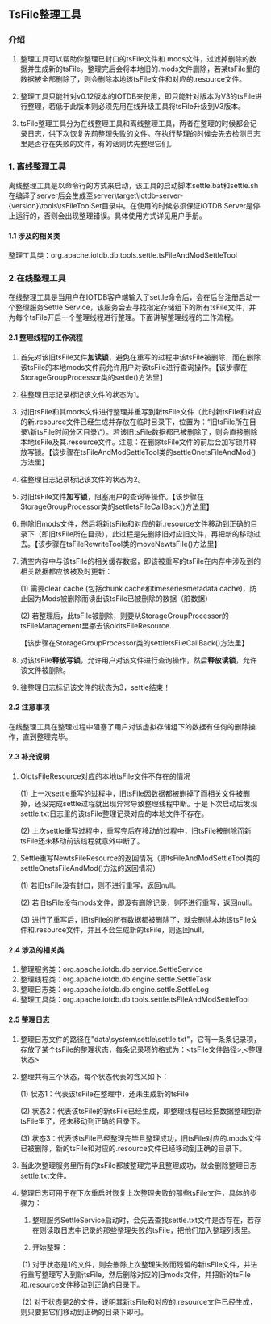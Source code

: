 <!--

```
Licensed to the Apache Software Foundation (ASF) under one
or more contributor license agreements.  See the NOTICE file
distributed with this work for additional information
regarding copyright ownership.  The ASF licenses this file
to you under the Apache License, Version 2.0 (the
"License"); you may not use this file except in compliance
with the License.  You may obtain a copy of the License at

    http://www.apache.org/licenses/LICENSE-2.0

Unless required by applicable law or agreed to in writing,
software distributed under the License is distributed on an
"AS IS" BASIS, WITHOUT WARRANTIES OR CONDITIONS OF ANY
KIND, either express or implied.  See the License for the
specific language governing permissions and limitations
under the License.
```

-->

## TsFile整理工具

### 介绍

1. 整理工具可以帮助你整理已封口的tsFile文件和.mods文件，过滤掉删除的数据并生成新的tsFile。整理完后会将本地旧的.mods文件删除，若某tsFile里的数据被全部删除了，则会删除本地该tsFile文件和对应的.resource文件。

2. 整理工具只能针对v0.12版本的IOTDB来使用，即只能针对版本为V3的tsFile进行整理，若低于此版本则必须先用在线升级工具将tsFile升级到V3版本。
3. tsFile整理工具分为在线整理工具和离线整理工具，两者在整理的时候都会记录日志，供下次恢复先前整理失败的文件。在执行整理的时候会先去检测日志里是否存在失败的文件，有的话则优先整理它们。

### 1. 离线整理工具

离线整理工具是以命令行的方式来启动，该工具的启动脚本settle.bat和settle.sh在编译了server后会生成至server\target\iotdb-server-{version}\tools\tsFileToolSet目录中。在使用的时候必须保证IOTDB Server是停止运行的，否则会出现整理错误。具体使用方式详见用户手册。

#### 1.1 涉及的相关类

整理工具类：org.apache.iotdb.db.tools.settle.tsFileAndModSettleTool

### 2.在线整理工具

在线整理工具是当用户在IOTDB客户端输入了settle命令后，会在后台注册启动一个整理服务Settle Service，该服务会去寻找指定存储组下的所有tsFile文件，并为每个tsFile开启一个整理线程进行整理。下面讲解整理线程的工作流程。

#### 2.1 整理线程的工作流程

1. 首先对该旧tsFile文件**加读锁**，避免在重写的过程中该tsFile被删除，而在删除该tsFile的本地mods文件前允许用户对该tsFile进行查询操作。【该步骤在StorageGroupProcessor类的settle()方法里】

2. 往整理日志记录标记该文件的状态为1。

3. 对旧tsFile和其mods文件进行整理并重写到新tsFile文件（此时新tsFile和对应的新.resource文件已经生成并存放在临时目录下，位置为：“旧tsFile所在目录\新tsFile时间分区目录\”）。若该旧tsFile数据都已被删除了，则会直接删除本地tsFile及其.resource文件。注意：在删除tsFile文件的前后会加写锁并释放写锁。【该步骤在tsFileAndModSettleTool类的settleOnetsFileAndMod()方法里】

4. 往整理日志记录标记该文件的状态为2。

5. 对旧tsFile文件**加写锁**，阻塞用户的查询等操作。【该步骤在StorageGroupProcessor类的settletsFileCallBack()方法里】

6. 删除旧mods文件，然后将新tsFile和对应的新.resource文件移动到正确的目录下（即旧tsFile所在目录），此过程是先删除旧对应旧文件，再把新的移动过去。【该步骤在tsFileRewriteTool类的moveNewtsFile()方法里】

7. 清空内存中与该tsFile的相关缓存数据，即该被重写的tsFile在内存中涉及到的相关数据都应该被及时更新：

   (1) 需要clear cache (包括chunk cache和timeseriesmetadata cache)，防止因为Mods被删除而读出该tsFile已被删除的数据（脏数据）

   (2) 若整理后，此tsFile被删除，则要从StorageGroupProcessor的tsFileManagement里挪去该oldtsFileResource.

   【该步骤在StorageGroupProcessor类的settletsFileCallBack()方法里】

8. 对该tsFile**释放写锁**，允许用户对该文件进行查询操作，然后**释放读锁**，允许该文件被删除。
9. 往整理日志标记该文件的状态为3，settle结束！

#### 2.2 注意事项

​	在线整理工具在整理过程中阻塞了用户对该虚拟存储组下的数据有任何的删除操作，直到整理完毕。

#### 2.3 补充说明

1. OldtsFileResource对应的本地tsFile文件不存在的情况

   (1) 上一次settle重写的过程中，旧tsFile因数据都被删掉了而相关文件被删掉，还没完成settle过程就出现异常导致整理线程中断。于是下次启动后发现settle.txt日志里的该tsFile整理记录对应的本地文件不存在。

   (2) 上次settle重写过程中，重写完后在移动的过程中，旧tsFile被删除而新tsFile还未移动前该线程就意外中断了。

2. Settle重写NewtsFileResource的返回情况（即tsFileAndModSettleTool类的settleOnetsFileAndMod()方法的返回情况）

   (1) 若旧tsFile没有封口，则不进行重写，返回null。

   (2) 若旧tsFile没有mods文件，即没有删除记录，则不进行重写，返回null。

   (3) 进行了重写后，旧tsFile的所有数据都被删除了，就会删除本地该tsFile文件和.resource文件，并且不会生成新的tsFile，则返回null。

#### 2.4 涉及的相关类

1. 整理服务类：org.apache.iotdb.db.service.SettleService
2. 整理线程类：org.apache.iotdb.db.engine.settle.SettleTask
3. 整理日志类：org.apache.iotdb.db.engine.settle.SettleLog
4. 整理工具类：org.apache.iotdb.db.tools.settle.tsFileAndModSettleTool

#### 2.5 整理日志

1. 整理日志文件的路径在"data\system\settle\settle.txt"，它有一条条记录项，存放了某个tsFile的整理状态，每条记录项的格式为：<tsFile文件路径>,<整理状态>

2. 整理共有三个状态，每个状态代表的含义如下：

   (1) 状态1：代表该tsFile在整理中，还未生成新的tsFile

   (2) 状态2：代表该tsFile的新tsFile已经生成，即整理线程已经把数据整理到新tsFile里了，还未移动到正确的目录下。

   (3) 状态3：代表该tsFile已经整理完毕且整理成功，旧tsFile对应的.mods文件已被删除，新的tsFile和对应的.resource文件已经移动到正确的目录下。

3. 当此次整理服务里所有的tsFile都被整理完毕且整理成功，就会删除整理日志settle.txt文件。

4. 整理日志可用于在下次重启时恢复上次整理失败的那些tsFile文件，具体的步骤为：

   1) 整理服务SettleService启动时，会先去查找settle.txt文件是否存在，若存在则读取日志中记录的那些整理失败的tsFile，把他们加入整理列表里。

   2) 开始整理：

   ​	(1) 对于状态是1的文件，则会删除上次整理失败而残留的新tsFile文件，并进行重写整理写入到新tsFile，然后删除对应的旧mods文件，并把新的tsFile和.resource文件移动到正确的目录下。

   ​	(2) 对于状态是2的文件，说明其新tsFile和对应的.resource文件已经生成，则只要把它们移动到正确的目录下即可。